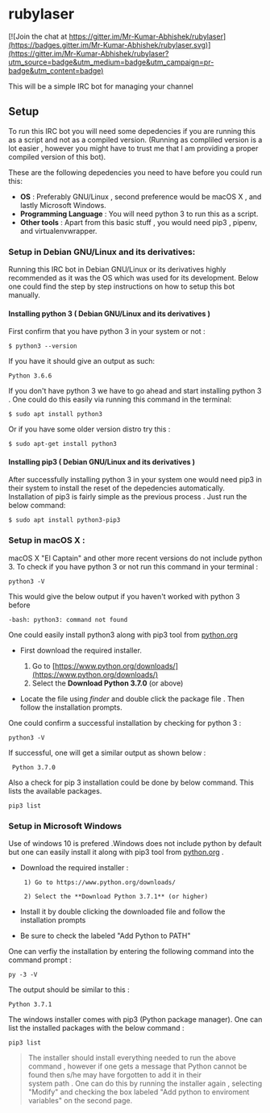 # rubylaser

[![Join the chat at https://gitter.im/Mr-Kumar-Abhishek/rubylaser](https://badges.gitter.im/Mr-Kumar-Abhishek/rubylaser.svg)](https://gitter.im/Mr-Kumar-Abhishek/rubylaser?utm_source=badge&utm_medium=badge&utm_campaign=pr-badge&utm_content=badge)

This will be a simple IRC bot for managing your channel

## Setup

To run this IRC bot you will need some depedencies if you are running this as a script and not as a compiled version. (Running as compliled version is a lot easier , however you might have to trust me that I am providing a proper compiled version of this bot).

These are the following depedencies you need to have before you could run this:

* **OS** : Preferably GNU/Linux , second preference would be macOS X , and lastly Microsoft Windows.
* **Programming Language** : You will need python 3 to run this as a script.
* **Other tools** : Apart from this basic stuff , you would need pip3 , pipenv, and virtualenvwrapper.


### Setup in Debian GNU/Linux and its derivatives:

Running this IRC bot in Debian GNU/Linux or its derivatives highly recommended as it was the OS which was used for its development. Below one could find the step by step instructions on how to setup this bot manually.


#### Installing python 3 ( Debian GNU/Linux and its derivatives )

First confirm that you have python 3 in your system or not :

```
$ python3 --version
```
If you have it should give an output as such:

```
Python 3.6.6
```

If you don't have python 3 we have to go ahead and start installing python 3 . One could do this easily via running this command in the terminal:

```
$ sudo apt install python3

```

Or if you have some older version distro try this :

```
$ sudo apt-get install python3
```

#### Installing pip3 ( Debian GNU/Linux and its derivatives )

After successfully installing python 3 in your system one would need pip3 in their system to install the reset of the depedencies automatically.
Installation of pip3 is fairly simple as the previous process . Just run the below command:

```
$ sudo apt install python3-pip3
```


### Setup in macOS X :

macOS X "El Captain" and other more recent versions do not include python 3. To check if you have python 3 or not run this command in your terminal :

```
python3 -V
```
This would give the below output if you haven't worked with python 3 before

```
-bash: python3: command not found
```

One could easily install python3 along with pip3 tool from [python.org](https://www.python.org/)

* First download the required installer.
     1) Go to [https://www.python.org/downloads/](https://www.python.org/downloads/)
     2) Select the **Download Python 3.7.0** (or above)

* Locate the file using *finder* and double click the package file . Then follow the installation prompts.

One could confirm a successful installation by checking for python 3 :

```
python3 -V
```

If successful, one will get a similar output as shown below :

```
 Python 3.7.0
```

Also a check for pip 3 installation could be done by below command. This lists the available packages.

```
pip3 list
```

### Setup in Microsoft Windows

Use of windows 10 is prefered .Windows does not include python by default but one can easily install it along with pip3 tool from [python.org](https://www.python.org/) .

* Download the required installer :

       1) Go to https://www.python.org/downloads/
       
       2) Select the **Download Python 3.7.1** (or higher)

* Install it by double clicking the downloaded file and follow the installation prompts
* Be sure to check the labeled "Add Python to PATH"

One can verfiy the installation by entering the following command into the command prompt :

```
py -3 -V 
```

The output should be similar to this :

```
Python 3.7.1
```

The windows installer comes with pip3 (Python package manager). One can list the installed packages with the below command :

```
pip3 list
```

> The installer should install everything needed to run the above command , however if one gets a message that Python cannot be found then s/he may have forgotten to add it in their  
system path . One can do this by running the installer again , selecting "Modify" and checking the  box labeled "Add python to enviroment variables" on the second page. 

